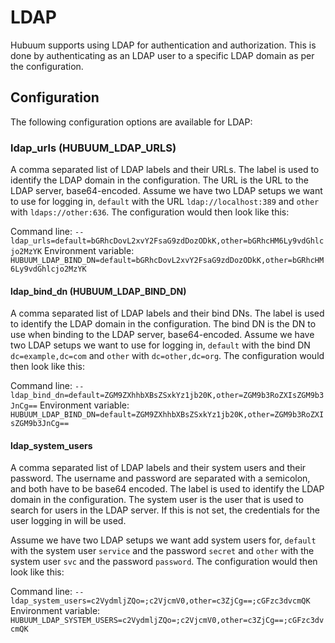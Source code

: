 # LDAP

Hubuum supports using LDAP for authentication and authorization. This is done by authenticating as an LDAP user to a specific LDAP domain as per the configuration.

## Configuration

The following configuration options are available for LDAP:

### ldap_urls (HUBUUM_LDAP_URLS)

A comma separated list of LDAP labels and their URLs. The label is used to identify the LDAP domain in the configuration. The URL is the URL to the LDAP server, base64-encoded. Assume we have two LDAP setups we want to use for logging in, `default` with the URL `ldap://localhost:389` and `other` with `ldaps://other:636`. The configuration would then look like this:

Command line: `--ldap_urls=default=bGRhcDovL2xvY2FsaG9zdDozODkK,other=bGRhcHM6Ly9vdGhlcjo2MzYK`
Environment variable: `HUBUUM_LDAP_BIND_DN=default=bGRhcDovL2xvY2FsaG9zdDozODkK,other=bGRhcHM6Ly9vdGhlcjo2MzYK`

#### ldap_bind_dn (HUBUUM_LDAP_BIND_DN)

A comma separated list of LDAP labels and their bind DNs. The label is used to identify the LDAP domain in the configuration. The bind DN is the DN to use when binding to the LDAP server, base64-encoded. Assume we have two LDAP setups we want to use for logging in, `default` with the bind DN `dc=example,dc=com` and `other` with `dc=other,dc=org`. The configuration would then look like this:

Command line: `--ldap_bind_dn=default=ZGM9ZXhhbXBsZSxkYz1jb20K,other=ZGM9b3RoZXIsZGM9b3JnCg==`
Environment variable: `HUBUUM_LDAP_BIND_DN=default=ZGM9ZXhhbXBsZSxkYz1jb20K,other=ZGM9b3RoZXIsZGM9b3JnCg==`

#### ldap_system_users

A comma separated list of LDAP labels and their system users and their password. The username and password are separated with a semicolon, and both have to be base64 encoded. The label is used to identify the LDAP domain in the configuration. The system user is the user that is used to search for users in the LDAP server. If this is not set, the credentials for the user logging in will be used.

Assume we have two LDAP setups we want add system users for, `default` with the system user `service` and the password `secret` and `other` with the system user `svc` and the password `password`. The configuration would then look like this:

Command line: `--ldap_system_users=c2VydmljZQo=;c2VjcmV0,other=c3ZjCg==;cGFzc3dvcmQK`
Environment variable: `HUBUUM_LDAP_SYSTEM_USERS=c2VydmljZQo=;c2VjcmV0,other=c3ZjCg==;cGFzc3dvcmQK`
